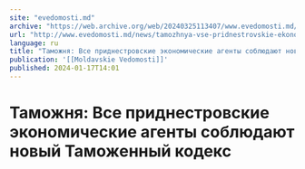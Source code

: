 ```yaml
---
site: "evedomosti.md"
archive: "https://web.archive.org/web/20240325113407/www.evedomosti.md/news/tamozhnya-vse-pridnestrovskie-ekonomicheskie-agenty-soblyuda"
url: "http://www.evedomosti.md/news/tamozhnya-vse-pridnestrovskie-ekonomicheskie-agenty-soblyuda"
language: ru
title: "Таможня: Все приднестровские экономические агенты соблюдают новый Таможенный кодекс"
publication: '[[Moldavskie Vedomosti]]'
published: 2024-01-17T14:01
---
```


# Таможня: Все приднестровские экономические агенты соблюдают новый Таможенный кодекс

